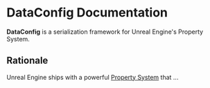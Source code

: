 # DataConfig Documentation

**DataConfig** is a serialization framework for Unreal Engine's Property System.

## Rationale

Unreal Engine ships with a powerful [Property System][1] that ...


[1]:https://www.unrealengine.com/en-US/blog/unreal-property-system-reflection "Unreal Property System (Reflection)"
